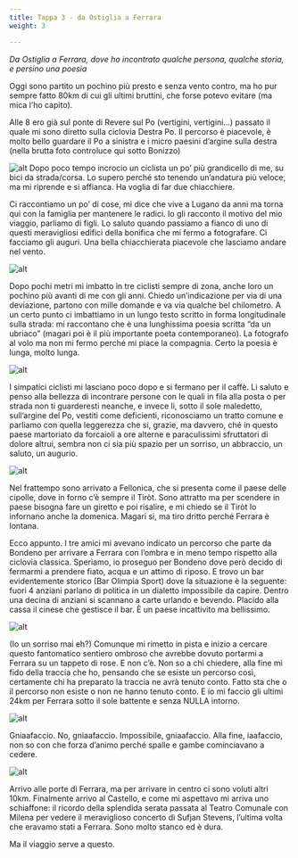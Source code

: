 ```yaml
---
title: Tappa 3 - da Ostiglia a Ferrara
weight: 3

---
```


_Da Ostiglia a Ferrara, dove ho incontrato qualche persona, qualche storia, e persino una poesia_


Oggi sono partito un pochino più presto e senza vento contro, ma ho pur sempre fatto 80km di cui gli ultimi bruttini, che forse potevo evitare (ma mica l&#8217;ho capito).

Alle 8 ero già sul ponte di Revere sul Po (vertigini, vertigini&#8230;) passato il quale mi sono diretto sulla ciclovia Destra Po. Il percorso è piacevole, è molto bello guardare il Po a sinistra e i micro paesini d&#8217;argine sulla destra (nella brutta foto controluce qui sotto Bonizzo)

![alt](t3-01-1024x768.jpg)
Dopo poco tempo incrocio un ciclista un po&#8217; più grandicello di me, su bici da strada/corsa. Lo supero perché sto tenendo un&#8217;andatura più veloce, ma mi riprende e si affianca. Ha voglia di far due chiacchiere.

Ci raccontiamo un po&#8217; di cose, mi dice che vive a Lugano da anni ma torna qui con la famiglia per mantenere le radici. Io gli racconto il motivo del mio viaggio, parliamo di figli. Lo saluto quando passiamo a fianco di uno di questi meravigliosi edifici della bonifica che mi fermo a fotografare. Ci facciamo gli auguri. Una bella chiacchierata piacevole che lasciamo andare nel vento.

![alt](t3-02-1024x768.jpg)

Dopo pochi metri mi imbatto in tre ciclisti sempre di zona, anche loro un pochino più avanti di me con gli anni. Chiedo un&#8217;indicazione per via di una deviazione, partono con mille domande e va via qualche bel chilometro. A un certo punto ci imbattiamo in un lungo testo scritto in forma longitudinale sulla strada: mi raccontano che è una lunghissima poesia scritta &#8220;da un ubriaco&#8221; (magari poi è il più importante poeta contemporaneo). La fotografo al volo ma non mi fermo perché mi piace la compagnia. Certo la poesia è lunga, molto lunga.

![alt](t3-03-1024x768.jpg)

I simpatici ciclisti mi lasciano poco dopo e si fermano per il caffè. Li saluto e penso alla bellezza di incontrare persone con le quali in fila alla posta o per strada non ti guarderesti neanche, e invece li, sotto il sole maledetto, sull&#8217;argine del Po, vestiti come deficienti, riconosciamo un tratto comune e parliamo con quella leggerezza che si, grazie, ma davvero, ché in questo paese martoriato da forcaioli a ore alterne e paraculissimi sfruttatori di dolore altrui, sembra non ci sia più spazio per un sorriso, un abbraccio, un saluto, un augurio.

![alt](t3-04-1024x768.jpg)

Nel frattempo sono arrivato a Fellonica, che si presenta come il paese delle cipolle, dove in forno c&#8217;è sempre il Tiròt. Sono attratto ma per scendere in paese bisogna fare un giretto e poi risalire, e mi chiedo se il Tiròt lo infornano anche la domenica. Magari si, ma tiro dritto perché Ferrara è lontana.

Ecco appunto. I tre amici mi avevano indicato un percorso che parte da Bondeno per arrivare a Ferrara con l&#8217;ombra e in meno tempo rispetto alla ciclovia classica. Speriamo, io proseguo per Bondeno dove però decido di fermarmi a prendere fiato, acqua e un attimo di riposo. E trovo un bar evidentemente storico (Bar Olimpia Sport) dove la situazione è la seguente: fuori 4 anziani parlano di politica in un dialetto impossibile da capire. Dentro una decina di anziani si scannano a carte urlando e bevendo. Placido alla cassa il cinese che gestisce il bar. È un paese incattivito ma bellissimo.

![alt](t3-05-1024x768.jpg)

(Io un sorriso mai eh?) Comunque mi rimetto in pista e inizio a cercare questo fantomatico sentiero ombroso che avrebbe dovuto portarmi a Ferrara su un tappeto di rose. E non c&#8217;è. Non so a chi chiedere, alla fine mi fido della traccia che ho, pensando che se esiste un percorso così, certamente chi ha preparato la traccia ne avrà tenuto conto. Fatto sta che o il percorso non esiste o non ne hanno tenuto conto. E io mi faccio gli ultimi 24km per Ferrara sotto il sole battente e senza NULLA intorno.

![alt](t3-06-1024x768.jpg)

Gniaafaccio. No, gniaafaccio. Impossibile, gniaafaccio. Alla fine, iaafaccio, non so con che forza d&#8217;animo perché spalle e gambe cominciavano a cedere.

![alt](t3-07-1024x768.jpg)

Arrivo alle porte di Ferrara, ma per arrivare in centro ci sono voluti altri 10km. Finalmente arrivo al Castello, e come mi aspettavo mi arriva uno schiaffone: il ricordo della splendida serata passata al Teatro Comunale con Milena per vedere il meraviglioso concerto di Sufjan Stevens, l&#8217;ultima volta che eravamo stati a Ferrara. Sono molto stanco ed è dura.

Ma il viaggio serve a questo.